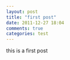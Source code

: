 ```yaml
---
layout: post
title: "first post"
date: 2011-12-27 18:04
comments: true
categories: test
---
```


this is a first post